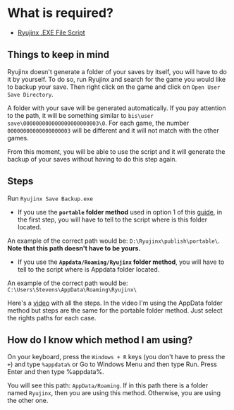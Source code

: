 # What is required?
- [Ryujinx .EXE File Script](https://github.com/StevensND/emuswitch-backup/releases/tag/exe)

## Things to keep in mind

Ryujinx doesn't generate a folder of your saves by itself, you will have to do it by yourself. To do so, run Ryujinx and search for the game you would like to backup your save. Then right click on the game and click on `Open User Save Directory`. 

A folder with your save will be generated automatically. If you pay attention to the path, it will be something similar to `bis\user save\000000000000000000000003\0`. For each game, the number `00000000000000000003` will be different and it will not match with the other games.

From this moment, you will be able to use the script and it will generate the backup of your saves without having to do this step again.

## Steps

Run `Ryujinx Save Backup.exe`

- If you use the **`portable` folder method** used in option 1 of this [guide](https://github.com/Ryujinx/Ryujinx/wiki/Ryujinx-Setup-&-Configuration-Guide#portable-mode), in the first step, you will have to tell to the script where is this folder located. 

An example of the correct path would be: `D:\Ryujinx\publish\portable\`. **Note that this path doesn't have to be yours.**

- If you use the **`Appdata/Roaming/Ryujinx` folder method**, you will have to tell to the script where is Appdata folder located.

An example of the correct path would be: `C:\Users\Stevens\AppData\Roaming\Ryujinx\`

Here's a [video](https://youtu.be/I_aVOePwQjw) with all the steps. In the video I'm using the AppData folder method but steps are the same for the portable folder method. Just select the rights paths for each case.

## How do I know which method I am using?

On your keyboard, press the `Windows + R` keys (you don't have to press the `+`) and type `%appdata%` or Go to Windows Menu and then type Run. Press Enter and then type %appdata%. 

You will see this path: `AppData/Roaming`. If in this path there is a folder named `Ryujinx`, then you are using this method. Otherwise, you are using the other one.

